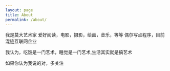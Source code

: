 ```yaml
---
layout: page
title: About
permalink: /about/
---
```


我是莫大艺术家
爱好阅读，电影，摄影，绘画，音乐，等等
偶尔写点程序，目前混迹互联网企业

我认为，吃饭是一门艺术，睡觉是一门艺术,生活其实就是搞艺术

如果你认为我说的对，多关注
